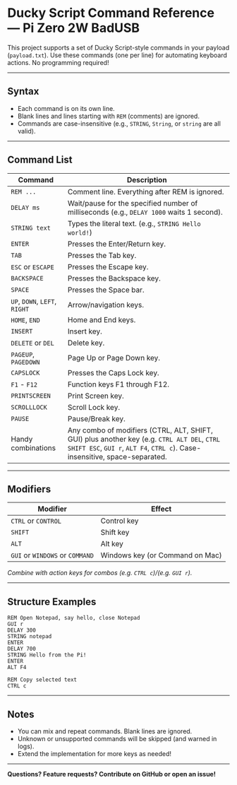 
# Ducky Script Command Reference — Pi Zero 2W BadUSB

This project supports a set of Ducky Script-style commands in your payload (`payload.txt`). Use these commands (one per line) for automating keyboard actions. No programming required!

---

## Syntax

- Each command is on its own line.
- Blank lines and lines starting with `REM` (comments) are ignored.
- Commands are case-insensitive (e.g., `STRING`, `String`, or `string` are all valid).

---

## Command List

| Command                | Description |
|------------------------|-------------|
| `REM ...`              | Comment line. Everything after REM is ignored. |
| `DELAY ms`             | Wait/pause for the specified number of milliseconds (e.g., `DELAY 1000` waits 1 second). |
| `STRING text`          | Types the literal text. (e.g., `STRING Hello world!`) |
| `ENTER`                | Presses the Enter/Return key. |
| `TAB`                  | Presses the Tab key. |
| `ESC` or `ESCAPE`      | Presses the Escape key. |
| `BACKSPACE`            | Presses the Backspace key. |
| `SPACE`                | Presses the Space bar. |
| `UP`, `DOWN`, `LEFT`, `RIGHT` | Arrow/navigation keys. |
| `HOME`, `END`          | Home and End keys. |
| `INSERT`               | Insert key. |
| `DELETE` or `DEL`      | Delete key. |
| `PAGEUP`, `PAGEDOWN`   | Page Up or Page Down key. |
| `CAPSLOCK`             | Presses the Caps Lock key. |
| `F1` - `F12`           | Function keys F1 through F12. |
| `PRINTSCREEN`          | Print Screen key. |
| `SCROLLLOCK`           | Scroll Lock key. |
| `PAUSE`                | Pause/Break key. |
| Handy combinations     | Any combo of modifiers (CTRL, ALT, SHIFT, GUI) plus another key (e.g. `CTRL ALT DEL`, `CTRL SHIFT ESC`, `GUI r`, `ALT F4`, `CTRL c`). Case-insensitive, space-separated. |

---

## Modifiers

| Modifier | Effect |
|----------|--------|
| `CTRL` or `CONTROL` | Control key |
| `SHIFT` | Shift key |
| `ALT` | Alt key |
| `GUI` or `WINDOWS` or `COMMAND` | Windows key (or Command on Mac) |

*Combine with action keys for combos (e.g. `CTRL c`)/(e.g. `GUI r`).*

---

## Structure Examples

```
REM Open Notepad, say hello, close Notepad
GUI r
DELAY 300
STRING notepad
ENTER
DELAY 700
STRING Hello from the Pi!
ENTER
ALT F4
```

```
REM Copy selected text
CTRL c
```

---

## Notes

- You can mix and repeat commands. Blank lines are ignored.
- Unknown or unsupported commands will be skipped (and warned in logs).
- Extend the implementation for more keys as needed!

---

**Questions? Feature requests? Contribute on GitHub or open an issue!**
